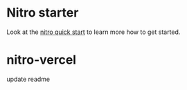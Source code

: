 # Nitro starter

Look at the [nitro quick start](https://nitro.unjs.io/guide#quick-start) to learn more how to get started.
# nitro-vercel

update readme